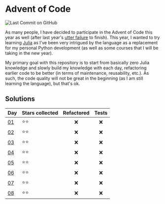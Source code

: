 # Advent of Code

![Last Commit on GitHub](https://img.shields.io/github/last-commit/gillesmag/advent-of-code.svg)

As many people, I have decided to participate in the Advent of Code this year as
well (after last year's [utter
failure](https://github.com/gillesmag/advent-of-code-2019) to finish). This
year, I wanted to try learning [Julia](https://julialang.org/) as I've been very
intrigued by the language as a replacement for my personal Python development
(as well as some courses that I will be taking in the new year).

My primary goal with this repository is to start from basically zero Julia
knowledge and slowly build my knowledge with each day, refactoring earlier code
to be better (in terms of maintenance, reusability, etc.). As such, the code
quality will not be great in the beginning (as I am still learning the
language), but that's ok.

## Solutions

| Day  | Stars collected | Refactored         | Tests              |
|------|-----------------|:------------------:|:------------------:|
| [01] | :star::star:    | :x:                | :x:                |
| [02] | :star::star:    | :x:                | :x:                |
| [03] | :star::star:    | :x:                | :x:                |
| [04] | :star::star:    | :x:                | :x:                |
| [05] | :star::star:    | :x:                | :x:                |
| [06] | :star::star:    | :x:                | :x:                |
| [07] | :star::star:    | :x:                | :x:                |
| [08] | :star::star:    | :x:                | :x:                |


[01]: day_01/main.jl
[02]: day_02/main.jl
[03]: day_03/main.jl
[04]: day_04/main.jl
[05]: day_05/main.jl
[06]: day_06/main.jl
[07]: day_07/main.jl
[08]: day_08/main.jl
